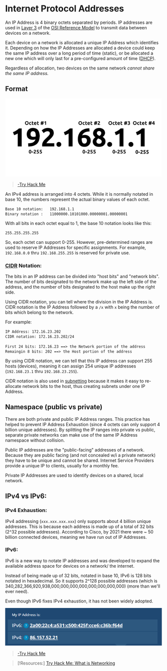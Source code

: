 
# Internet Protocol Addresses
An IP Address is 4 binary octets separated by periods. IP addresses are used in [Layer 3](/networking/OSI/network-layer.md) of the [OSI Reference Model](/networking/OSI/OSI-reference-model.md) to transmit data between devices on a network.

Each device on a network is allocated a unique IP Address which identifies it. Depending on how the IP Addresses are allocated a device could keep the same IP address over a long period of time (static), or be allocated a new one which will only last for a pre-configured amount of time ([DHCP](/networking/protocols/DHCP.md)).

Regardless of allocation, two devices on the same network *cannot share the same IP address.*
## Format
![](/networking/networking-pics/IP-addresses-1.png)
>	[-Try Hack Me](https://tryhackme.com/room/whatisnetworking)

An IPv4 address is arranged into 4 octets. While it is normally notated in base 10, the numbers represent the actual binary values of each octet.
```
Base 10 notation:   192.168.1.1
Binary notation :   11000000.10101000.00000001.00000001
```
With all bits in each octet equal to 1, the base 10 notation looks like this:
```
255.255.255.255
```
So, each octet can support 0-255. However, pre-determined ranges are used to reserve IP Addresses for specific assignments. For example, `192.168.0.0` thru `192.168.255.255` is reserved for private use.
### [CIDR](/networking/routing/CIDR.md) Notation:
The bits in an IP address can be divided into "host bits" and "network bits". The number of bits designated to the network make up the left side of the address, and the number of bits designated to the host make up the right side.

Using CIDR notation, you can tell where the division in the IP Address is. CIDR notation is the IP Address followed by a `/x` with `x` being the number of bits which belong to the network.

For example:
```
IP Address: 172.16.23.202
CIDR notation: 172.16.23.202/24

First 24 bits: 172.16.23 ==> the Network portion of the address
Remaingin 8 bits: 202 ==> the Host portion of the address
```
By using CIDR notation, we can tell that this IP address can support 255 hosts (devices), meaning it can assign 254 unique IP addresses (`192.168.23.1` thru `192.168.23.255`).

CIDR notation is also used in [subnetting](PNPT/PEH/networking/subnetting.md) because it makes it easy to re-allocate network bits to the host, thus creating subnets under one IP Address.
## Namespace (public vs private)
There are both private and public IP Address ranges. This practice has helped to prevent IP Address Exhaustion (since 4 octets can only support 4 billion unique addresses). By splitting the IP ranges into private vs public, separate private networks can make use of the same IP Address namespace without collision.

Public IP addresses are the "public-facing" addresses of a network. Because they are public facing (and not concealed w/i a private network) they have to be unique and cannot be shared. Internet Service Providers provide a unique IP to clients, usually for a monthly fee.

Private IP Addresses are used to identify devices on a shared, local network.
## IPv4 vs IPv6:
### IPv4 Exhaustion:
IPv4 addressing (`xxx.xxx.xxx.xxx`) only supports about 4 billion unique addresses. This is because each address is made up of a total of 32 bits (2^32 possible addresses). According to Cisco, by 2021 there were ~ 50 billion connected devices, meaning we have run out of IP Addresses.
### IPv6:
IPv6 is a new way to notate IP addresses and was developed to expand the available address space for devices on a network/ the internet.

Instead of being made up of 32 bits, notated in base 10, IPv6 is 128 bits notated in hexadecimal. So it supports 2^128 possible addresses (which is 340,282,366,920,938,000,000,000,000,000,000,000,000) (more than we'll ever need).

Even though IPv6 fixes IPv4 exhaustion, it has not been widely adopted.

![](/networking/networking-pics/IP-addresses-2.png)
>	[-Try Hack Me](https://tryhackme.com/room/whatisnetworking)

> [!Resources:]
> [Try Hack Me: What is Networking](https://tryhackme.com/room/whatisnetworking)

